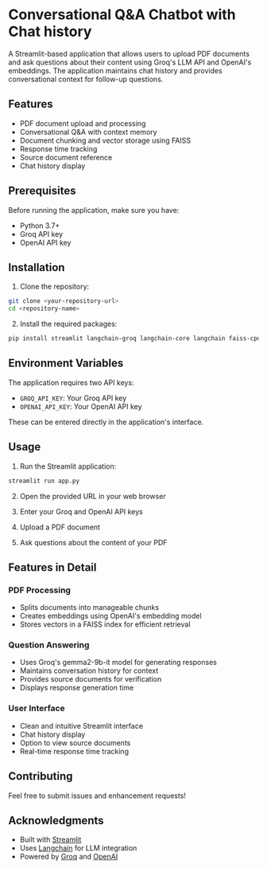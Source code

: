 # Conversational Q&A Chatbot with Chat history

A Streamlit-based application that allows users to upload PDF documents and ask questions about their content using Groq's LLM API and OpenAI's embeddings. The application maintains chat history and provides conversational context for follow-up questions.

## Features

- PDF document upload and processing
- Conversational Q&A with context memory
- Document chunking and vector storage using FAISS
- Response time tracking
- Source document reference
- Chat history display

## Prerequisites

Before running the application, make sure you have:
- Python 3.7+
- Groq API key
- OpenAI API key

## Installation

1. Clone the repository:
```bash
git clone <your-repository-url>
cd <repository-name>
```

2. Install the required packages:
```bash
pip install streamlit langchain-groq langchain-core langchain faiss-cpu PyPDF2 openai uuid
```

## Environment Variables

The application requires two API keys:
- `GROQ_API_KEY`: Your Groq API key
- `OPENAI_API_KEY`: Your OpenAI API key

These can be entered directly in the application's interface.

## Usage

1. Run the Streamlit application:
```bash
streamlit run app.py
```

2. Open the provided URL in your web browser

3. Enter your Groq and OpenAI API keys

4. Upload a PDF document

5. Ask questions about the content of your PDF

## Features in Detail

### PDF Processing
- Splits documents into manageable chunks
- Creates embeddings using OpenAI's embedding model
- Stores vectors in a FAISS index for efficient retrieval

### Question Answering
- Uses Groq's gemma2-9b-it model for generating responses
- Maintains conversation history for context
- Provides source documents for verification
- Displays response generation time

### User Interface
- Clean and intuitive Streamlit interface
- Chat history display
- Option to view source documents
- Real-time response time tracking

## Contributing

Feel free to submit issues and enhancement requests!


## Acknowledgments

- Built with [Streamlit](https://streamlit.io/)
- Uses [Langchain](https://python.langchain.com/) for LLM integration
- Powered by [Groq](https://groq.com/) and [OpenAI](https://openai.com/)
